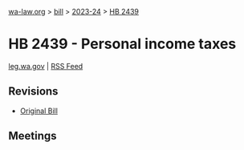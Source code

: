 [wa-law.org](/) > [bill](/bill/) > [2023-24](/bill/2023-24/) > [HB 2439](/bill/2023-24/hb/2439/)

# HB 2439 - Personal income taxes
[leg.wa.gov](https://app.leg.wa.gov/billsummary?BillNumber=2439&Year=2023&Initiative=false) | [RSS Feed](./rss.xml)

## Revisions
* [Original Bill](1/)

## Meetings